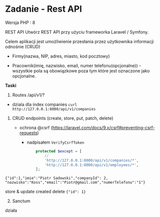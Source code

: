 # Zadanie - Rest API

Wersja PHP : 8

REST API Utwórz REST API przy użyciu frameworka Laravel / Symfony. 

Celem aplikacji jest umożliwienie przesłania przez użytkownika informacji odnośnie  (CRUD)

- Firmy(nazwa, NIP, adres, miasto, kod pocztowy) 

- Pracownik(imię, nazwisko, email, numer telefonu(opcjonalne)) - wszystkie pola są obowiązkowe poza tym które jest oznaczone jako opcjonalne. 

**Taski** 


1) Routes /api/v1/?

- dziala dla index companies 
  `curl http://127.0.0.1:8000/api/v1/companies`


1. CRUD endpoints  (create, store, put, patch, delete)

   

   - ochrona @csrf (https://laravel.com/docs/9.x/csrf#preventing-csrf-requests)
     - nadpisałem `VerifyCsrfToken`

       ```php
           protected $except = [
               //
               'http://127.0.0.1:8000/api/v1/companies/*',
               'http://127.0.0.1:8000/api/v1/employees/*',
           ];
       ```

```
{"id":1,"imie":"Piotr Sadowski","companyId": 2, "nazwisko":"Koss","email":"Piotr@gmail.com","numerTelefonu":"1"}
```       
store & update created 
delete
`{"id": 1}`



2. Sanctum 

działa